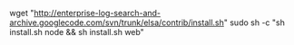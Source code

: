 wget "http://enterprise-log-search-and-archive.googlecode.com/svn/trunk/elsa/contrib/install.sh"
sudo sh -c "sh install.sh node && sh install.sh web"

